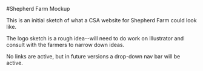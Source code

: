 #Shepherd Farm Mockup

This is an initial sketch of what a CSA website for Shepherd Farm could look like.

The logo sketch is a rough idea--will need to do work on Illustrator and consult with the farmers to narrow down ideas.

No links are active, but in future versions a drop-down nav bar will be active.